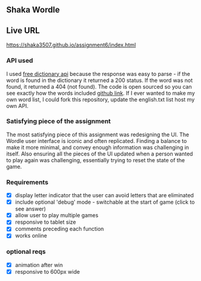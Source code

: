 ## Shaka Wordle

## Live URL
https://shaka3507.github.io/assignment6/index.html

### API used
I used [free dictionary api](https://dictionaryapi.dev/) because the response was easy to parse - if the word is found in the dictionary it returned a 200 status. If the word was not found, it returned a 404 (not found). The code is open sourced so you can see exactly how the words included [github link](https://github.com/meetDeveloper/freeDictionaryAPI/blob/master/meta/wordList/english.txt). If I ever wanted to make my own word list, I could fork this repository, update the english.txt list host my own API. 

### Satisfying piece of the assignment
The most satisfying piece of this assignment was redesigning the UI. The Wordle user interface is iconic and often replicated. Finding a balance to make it more minimal, and convey enough information was challenging in itself. Also ensuring all the pieces of the UI updated when a person wanted to play again was challenging, essentially trying to reset the state of the game. 

### Requirements
- [x] display letter indicator that the user can avoid letters that are eliminated
- [x] include optional 'debug' mode - switchable at the start of game (click to see answer)
- [x] allow user to play multiple games
- [x] responsive to tablet size
- [x] comments preceding each function
- [x] works online

### optional reqs
- [x] animation after win
- [x] responsive to 600px wide
